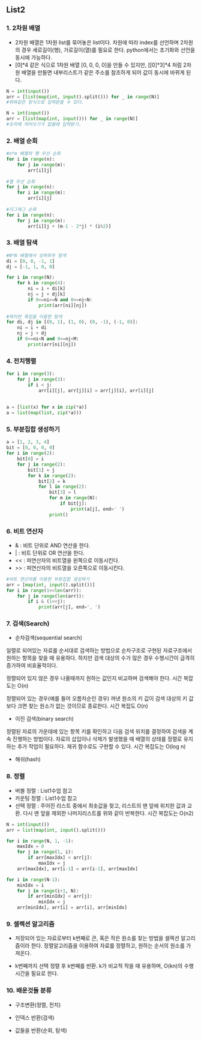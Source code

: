## List2

### 1. 2차원 배열

- 2차원 배열은 1차원 list를 묶어놓은 list이다. 차원에 따라 index를 선언하며 2차원의 경우 세로길이(행), 가로길이(열)를 필요로 한다. python에서는 초기화와 선언을 동시에 가능하다.
- [0]*4 같은 식으로 1차원 배열 [0, 0, 0, 0]을 만들 수 있지만, [[0]\*3]\*4 처럼 2차원 배열을 만들면 내부리스트가 같은 주소를 참조하게 되어 값이 동시에 바뀌게 된다.

```python
N = int(input())
arr = [list(map(int, input().split())) for _ in range(N)]
#위와같은 방식으로 입력받을 수 있다.

N = int(input())
arr = [list(map(int, input())) for _ in range(N)]
#숫자에 띄어쓰기가 없을때 입력받기.
```



### 2. 배열 순회

```python
#n*m 배열의 행 우선 순회
for i in range(n):
    for j in range(m):
        arr[i][j]
        
#열 우선 순회
for j in range(n):
    for i in range(m):
        arr[i][j]
        
#지그재그 순회
for i in range(n):
    for j in range(m):
        arr[i][j + (m-1 - 2*j) * (i%2)]
```



### 3. 배열 탐색

```python	
#N*N 배열에서 상하좌우 탐색
di = [0, 0, -1, 1]
dj = [-1, 1, 0, 0]

for i in range(N):
    for k in range(4):
        ni = i + di[k]
        nj = j + dj[k]
        if 0<=ni<=N and 0<=nj<N:
            print(arr[ni][nj])
            
#파이썬 특징을 이용한 탐색
for di, dj in [(0, 1), (1, 0), (0, -1), (-1, 0)]:
    ni = i + di
    nj = j + dj
    if 0<=ni<N and 0<=nj<M:
        print(arr[ni][nj])
```



### 4. 전치행렬

```python
for i in range(3):
    for j in range(3):
        if i < j:
            arr[i][j], arr[j][i] = arr[j][i], arr[i][j]
            
            
a = [list(x) for x in zip(*a)]
a = list(map(list, zip(*a)))
```



### 5. 부분집합 생성하기

```python
a = [1, 2, 3, 4]
bit = [0, 0, 0, 0]
for i in range(2):
    bit[0] = i
    for j in range(2):
        bit[1] = j
        for k in range(2):
            bit[2] = k
            for l in range(2):
                bit[3] = l
                for m in range(N):
                    if bit[j]:
                        print(a[j], end=' ')
                print()
```



### 6. 비트 연산자

- & : 비트 단위로 AND 연산을 한다.
- | : 비트 단위로 OR 연산을 한다.
- << : 피연산자의 비트열을 왼쪽으로 이동시킨다.
- \>\> : 피연산자의 비트열을 오른쪽으로 이동시킨다.

```python
#비트 연산자를 이용한 부분집합 생성하기
arr = [map(int, input().split())]
for i in range(1<<len(arr)):
    for j in range(len(arr)):
        if i & (1<<j):
            print(arr[j], end=', ')
```



### 7. 검색(Search)

- 순차검색(sequential search)

일렬로 되어있는 자료를 순서대로 검색하는 방법으로 순차구조로 구현된 자료구조에서 원하는 항목을 찾을 때 유용하다. 하지만 검색 대상의 수가 많은 경우 수행시간이 급격히 증가하여 비효율적이다.

정렬되어 있지 않은 경우 나올때까지 원하는 값인지 비교하며 검색해야 한다. 시간 복잡도는 O(n)

정렬되어 있는 경우(예를 들어 오름차순인 경우) 꺼낸 원소의 키 값이 검색 대상의 키 값보다 크면 찾는 원소가 없는 것이므로 종료한다. 시간 복잡도 O(n)

- 이진 검색(binary search)

정렬된 자료의 가운데에 있는 항목 키를 확인하고 다음 검색 위치를 결정하여 검색을 계속 진행하는 방법이다. 자료의 삽입이나 삭제가 발생했을 때 배열의 상태를 정렬로 유지하는 추가 작업이 필요하다. 재귀 함수로도 구현할 수 있다. 시간 복잡도는 O(log n)

-  해쉬(hash)



### 8. 정렬

- 버블 정렬 : List1수업 참고
- 카운팅 정렬 : List1수업 참고
- 선택 정렬 : 주어진 리스트 중에서 최솟값을 찾고, 리스트의 맨 앞에 위치한 값과 교환. 다시 맨 앞을 제외한 나머지리스트를 위와 같이 반복한다. 시간 복잡도는 O(n2)

```python
N = int(input())
arr = list(map(int, input().split()))

for i in range(N, 1, -1):
    maxIdx = 0
    for j in range(1, i):
        if arr[maxIdx] < arr[j]:
            maxIdx = j
    arr[maxIdx], arr[i-1] = arr[i-1], arr[maxIdx]

for i in range(N-1):
    minIdx = i
    for j in range(i+1, N):
        if arr[minIdx] < arr[j]:
            minIdx = j
    arr[minIdx], arr[i] = arr[i], arr[minIdx]
```





### 9. 셀렉션 알고리즘

- 저장되어 있는 자료로부터 k번째로 큰, 혹은 작은 원소를 찾는 방법을 셀렉션 알고리즘이라 한다. 정렬알고리즘을 이용하여 자료를 정렬하고, 원하는 순서의 원소를 가져온다.

- k번째까지 선택 정렬 후 k번째를 반환. k가 비교적 작을 때 유용하며, O(kn)의 수행시간을 필요로 한다.



### 10. 배운것들 분류

- 구조변환(정렬, 전치)

- 인덱스 반환(검색)

- 값들을 반환(순회, 탐색)

